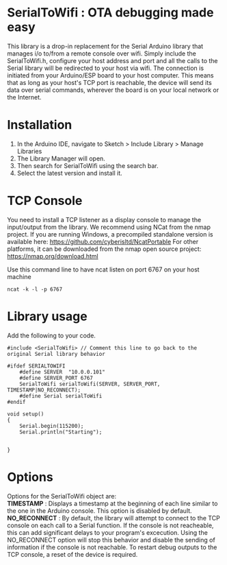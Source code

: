 # SerialToWifi : OTA debugging made easy
This library is a drop-in replacement for the Serial Arduino library that manages i/o to/from a remote console over wifi.
Simply include the SerialToWifi.h, configure your host address and port and all the calls to the Serial library will be redirected to your host via wifi.
The connection is initiated from your Arduino/ESP board to your host computer. This means that as long as your host's TCP port is reachable, the device will send its data over serial commands, wherever the board is on your local network or the Internet. 

# Installation
1. In the Arduino IDE, navigate to Sketch > Include Library > Manage Libraries
2. The Library Manager will open.
3. Then search for SerialToWifi using the search bar.
4. Select the latest version and install it.

# TCP Console
You need to install a TCP listener as a display console to manage the input/output from the library.
We recommend using NCat from the nmap project.
If you are running Windows, a precompiled standalone version is available here: https://github.com/cyberisltd/NcatPortable
For other platforms, it can be downloaded from the nmap open source project: https://nmap.org/download.html

Use this command line to have ncat listen on port 6767 on your host machine
```
ncat -k -l -p 6767 
```


# Library usage
Add the following to your code.
```
#include <SerialToWifi> // Comment this line to go back to the original Serial library behavior

#ifdef SERIALTOWIFI
    #define SERVER  "10.0.0.101"
    #define SERVER_PORT 6767
    SerialToWifi serialToWifi(SERVER, SERVER_PORT, TIMESTAMP|NO_RECONNECT);
    #define Serial serialToWifi       
#endif

void setup()
{
    Serial.begin(115200);
    Serial.println("Starting");
    
    
}
```

# Options
Options for the SerialToWifi object are:<br>
<b>TIMESTAMP</b> : Displays a timestamp at the beginning of each line similar to the one in the Arduino console. This option is disabled by default.<br>
<b>NO_RECONNECT</b> : By default, the library will attempt to connect to the TCP console on each call to a Serial function. If the console is not reacheable, this can add significant delays to your program's excecution. Using the NO_RECONNECT option will stop this behavior and disable the sending of information if the console is not reachable. To restart debug outputs to the TCP console, a reset of the device is required.<br>
